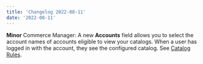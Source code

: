 ```yaml
---
title: 'Changelog 2022-08-11'
date: '2022-08-11'
---
```

**Minor** Commerce Manager: A new **Accounts** field allows you to select the account names of accounts eligible to view your catalogs. When a user has logged in with the account, they see the configured catalog. See [Catalog Rules](/docs/pxm/catalogs/catalogs-cm/catalog-rules).
